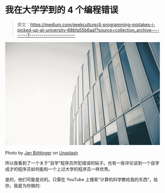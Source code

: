 # 我在大学学到的 4 个编程错误

> 原文：<https://medium.com/geekculture/4-programming-mistakes-i-picked-up-at-university-68bfa55b6aa1?source=collection_archive---------7----------------------->

![](img/4d4fda273e6a0012dfd5d51bcda7f1b7.png)

Photo by [Jan Böttinger](https://unsplash.com/@bttngr?utm_source=medium&utm_medium=referral) on [Unsplash](https://unsplash.com?utm_source=medium&utm_medium=referral)

所以我看到了一个关于“自学”程序员所犯错误的帖子。也有一些评论谈到一个自学成才的程序员如何能和一个上过大学的程序员一样优秀。

是的，他们可能是对的。只需在 YouTube 上搜索“计算机科学教给我的东西”。给你，我是为你做的: